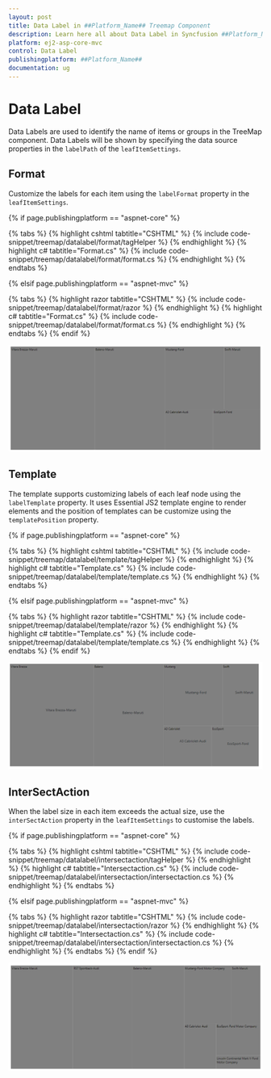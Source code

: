 ```yaml
---
layout: post
title: Data Label in ##Platform_Name## Treemap Component
description: Learn here all about Data Label in Syncfusion ##Platform_Name## Treemap component of Syncfusion Essential JS 2 and more.
platform: ej2-asp-core-mvc
control: Data Label
publishingplatform: ##Platform_Name##
documentation: ug
---
```


# Data Label

Data Labels are used to identify the name of items or groups in the TreeMap component. Data Labels will be shown by specifying the data source properties in the `labelPath` of the `leafItemSettings`.

## Format

Customize the labels for each item using the `labelFormat` property in the `leafItemSettings`.

{% if page.publishingplatform == "aspnet-core" %}

{% tabs %}
{% highlight cshtml tabtitle="CSHTML" %}
{% include code-snippet/treemap/datalabel/format/tagHelper %}
{% endhighlight %}
{% highlight c# tabtitle="Format.cs" %}
{% include code-snippet/treemap/datalabel/format/format.cs %}
{% endhighlight %}
{% endtabs %}

{% elsif page.publishingplatform == "aspnet-mvc" %}

{% tabs %}
{% highlight razor tabtitle="CSHTML" %}
{% include code-snippet/treemap/datalabel/format/razor %}
{% endhighlight %}
{% highlight c# tabtitle="Format.cs" %}
{% include code-snippet/treemap/datalabel/format/format.cs %}
{% endhighlight %}
{% endtabs %}
{% endif %}



![TreeMap with data label format](images/datalabel/Format.png)

## Template

The template supports customizing labels of each leaf node using the `labelTemplate` property. It uses Essential JS2 template engine to render elements and the position of templates can be customize using the `templatePosition` property.

{% if page.publishingplatform == "aspnet-core" %}

{% tabs %}
{% highlight cshtml tabtitle="CSHTML" %}
{% include code-snippet/treemap/datalabel/template/tagHelper %}
{% endhighlight %}
{% highlight c# tabtitle="Template.cs" %}
{% include code-snippet/treemap/datalabel/template/template.cs %}
{% endhighlight %}
{% endtabs %}

{% elsif page.publishingplatform == "aspnet-mvc" %}

{% tabs %}
{% highlight razor tabtitle="CSHTML" %}
{% include code-snippet/treemap/datalabel/template/razor %}
{% endhighlight %}
{% highlight c# tabtitle="Template.cs" %}
{% include code-snippet/treemap/datalabel/template/template.cs %}
{% endhighlight %}
{% endtabs %}
{% endif %}



![TreeMap label with template](images/datalabel/Template.png)

## InterSectAction

When the label size in each item exceeds the actual size, use the `interSectAction` property in the `leafItemSettings` to customise the labels.

{% if page.publishingplatform == "aspnet-core" %}

{% tabs %}
{% highlight cshtml tabtitle="CSHTML" %}
{% include code-snippet/treemap/datalabel/intersectaction/tagHelper %}
{% endhighlight %}
{% highlight c# tabtitle="Intersectaction.cs" %}
{% include code-snippet/treemap/datalabel/intersectaction/intersectaction.cs %}
{% endhighlight %}
{% endtabs %}

{% elsif page.publishingplatform == "aspnet-mvc" %}

{% tabs %}
{% highlight razor tabtitle="CSHTML" %}
{% include code-snippet/treemap/datalabel/intersectaction/razor %}
{% endhighlight %}
{% highlight c# tabtitle="Intersectaction.cs" %}
{% include code-snippet/treemap/datalabel/intersectaction/intersectaction.cs %}
{% endhighlight %}
{% endtabs %}
{% endif %}



![TreeMap label with intersect options](images/datalabel/IntersectAction.png)
